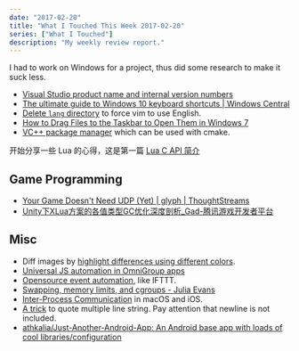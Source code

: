 ```yaml
---
date: "2017-02-20"
title: "What I Touched This Week 2017-02-20"
series: ["What I Touched"]
description: "My weekly review report."
---
```


I had to work on Windows for a project, thus did some research to make it suck less.

- [Visual Studio product name and internal version numbers][1]
- [The ultimate guide to Windows 10 keyboard shortcuts | Windows Central][2]
- [Delete `lang` directory][3] to force vim to use English.
- [How to Drag Files to the Taskbar to Open Them in Windows 7][4]
- [VC++ package manager][5] which can be used with cmake.

开始分享一些 Lua 的心得，这是第一篇 [Lua C API 简介][6]

## Game Programming

- [Your Game Doesn't Need UDP (Yet) | glyph | ThoughtStreams][11]
- [Unity下XLua方案的各值类型GC优化深度剖析\_Gad-腾讯游戏开发者平台][12]

## Misc

- Diff images by [highlight differences using different colors][7].
- [Universal JS automation in OmniGroup apps][8]
- [Opensource event automation][9], like IFTTT.
- [Swapping, memory limits, and cgroups - Julia Evans][13]
- [Inter-Process Communication][14] in macOS and iOS.
- [A trick][15] to quote multiple line string. Pay attention that newline is not included.
- [athkalia/Just-Another-Android-App: An Android base app with loads of cool libraries/configuration][10]

[1]:    http://superuser.com/a/194065/86193
[2]:    http://www.windowscentral.com/best-windows-10-keyboard-shortcuts
[3]:    http://stackoverflow.com/a/2860971/667158
[4]:    https://www.howtogeek.com/howto/3218/how-to-drag-files-to-the-taskbar-to-open-them-in-windows-7/
[5]:    https://github.com/Microsoft/vcpkg/blob/master/docs/EXAMPLES.md
[6]:    https://blog.iany.me/zh/2017/02/lua-c-api-intro/
[7]:    http://stackoverflow.com/a/33673440/667158
[8]:    https://omni-automation.com
[9]:    https://github.com/muesli/beehive
[10]:   https://github.com/athkalia/Just-Another-Android-App
[11]:   https://thoughtstreams.io/glyph/your-game-doesnt-need-udp-yet/
[12]:   http://gad.qq.com/article/detail/7190667
[13]:   https://jvns.ca/blog/2017/02/17/mystery-swap/
[14]:   http://nshipster.com/inter-process-communication/
[15]:   http://stackoverflow.com/a/17996915/667158
